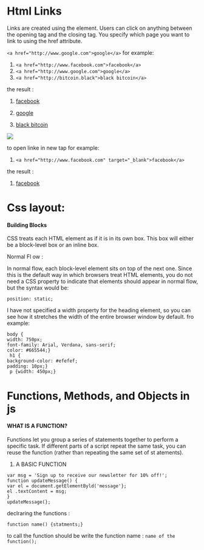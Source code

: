 
# Html Links

Links are created using the <a> element. Users can click on anything between the opening <a> tag and the closing </a> tag. You specify which page you want to link to using the href attribute.

` <a href="http://www.google.com">google</a> `
for example:

1. ` <a href="http://www.facebook.com">facebook</a> `
2. ` <a href="http://www.google.com">google</a> `
3. ` <a href="http://bitcoin.black">black bitcoin</a> `

the result :

1. <a href="http://www.facebook.com">facebook</a>

2. <a href="http://www.google.com">google</a>
3. <a href="http://bitcoin.black">black bitcoin</a>

![](https://github.com/MURADALSHORMAN/reading-notes/blob/main/links.JPG)

to open linke in new tap for example:

1. ` <a href="http://www.facebook.com" target="_blank">facebook</a> `

the result :
1. <a href="http://www.facebook.com" target="_blank">facebook</a>


# Css layout:

#### Building Blocks
CSS treats each HTML element as if it is in its own box. This box will either be a block-level box or an inline box.

Normal Fl ow :

In normal flow, each block-level element sits on top of the next one. Since this is the default way in which browsers treat HTML elements, you do not
need a CSS property to indicate that elements should appear in normal flow, but the syntax would be:

` position: static; `

I have not specified a width  property for the heading element, so you can see how it stretches the width of the entire browser window by default.
fro example:


```
body {
width: 750px;
font-family: Arial, Verdana, sans-serif;
color: #665544;}
 h1 {
background-color: #efefef;
padding: 10px;}
 p {width: 450px;} 
 ```

# Functions, Methods, and Objects in js 

#### WHAT IS A FUNCTION?
Functions let you group a series of statements together to perform a specific task. If different parts of a script repeat the same task, you can
reuse the function (rather than repeating the same set of st atements).

1. A BASIC FUNCTION

```
var msg = 'Sign up to receive our newsletter for 10% off!';
function updateMessage() {
var el = document.getElementByld('message'};
el .textContent = msg;
}
updateMessage(};
```

declraring the functions :
 ```
 function name() {statments;}
 ```
 to call the function should be write the function name :
 ` name of the function(); `
 
